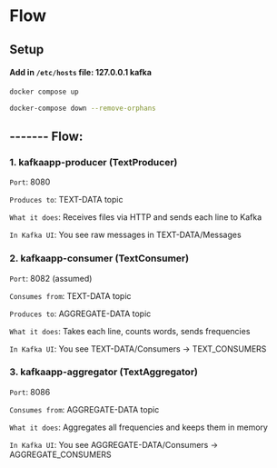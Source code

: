 
# Flow

## Setup
#### Add in `/etc/hosts` file: 127.0.0.1 kafka  

```bash
docker compose up
```

```bash
docker-compose down --remove-orphans
```

## ------- Flow:

### 1. kafkaapp-producer (TextProducer)
`Port`: 8080

`Produces to`: TEXT-DATA topic

`What it does`: Receives files via HTTP and sends each line to Kafka

`In Kafka UI`: You see raw messages in TEXT-DATA/Messages

### 2. kafkaapp-consumer (TextConsumer)
`Port`: 8082 (assumed)

`Consumes from`: TEXT-DATA topic

`Produces to`: AGGREGATE-DATA topic

`What it does`: Takes each line, counts words, sends frequencies

`In Kafka UI`: You see TEXT-DATA/Consumers → TEXT_CONSUMERS

### 3. kafkaapp-aggregator (TextAggregator)
`Port`: 8086

`Consumes from`: AGGREGATE-DATA topic

`What it does`: Aggregates all frequencies and keeps them in memory

`In Kafka UI`: You see AGGREGATE-DATA/Consumers → AGGREGATE_CONSUMERS
